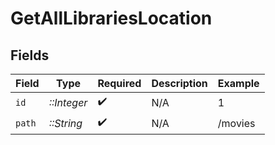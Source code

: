 # GetAllLibrariesLocation


## Fields

| Field              | Type               | Required           | Description        | Example            |
| ------------------ | ------------------ | ------------------ | ------------------ | ------------------ |
| `id`               | *::Integer*        | :heavy_check_mark: | N/A                | 1                  |
| `path`             | *::String*         | :heavy_check_mark: | N/A                | /movies            |